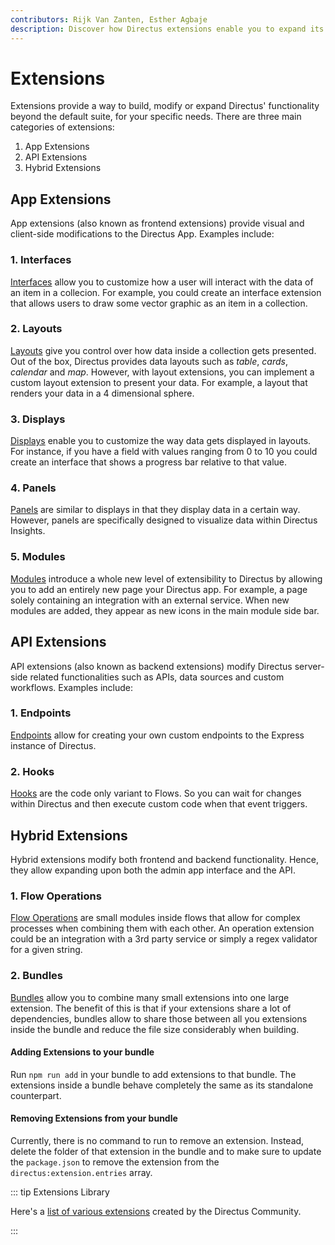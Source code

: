 ```yaml
---
contributors: Rijk Van Zanten, Esther Agbaje
description: Discover how Directus extensions enable you to expand its features and how you can customize it to suit your specific needs.
---
```


# Extensions

Extensions provide a way to build, modify or expand Directus' functionality beyond the default suite, for your specific
needs. There are three main categories of extensions:

1. App Extensions
2. API Extensions
3. Hybrid Extensions

## App Extensions

App extensions (also known as frontend extensions) provide visual and client-side modifications to the Directus App.
Examples include:

### 1. Interfaces

[Interfaces](/extensions/interfaces) allow you to customize how a user will interact with the data of an item in a
collecion. For example, you could create an interface extension that allows users to draw some vector graphic as an item
in a collection.

### 2. Layouts

[Layouts](/extensions/layouts) give you control over how data inside a collection gets presented. Out of the box,
Directus provides data layouts such as _table_, _cards_, _calendar_ and _map_. However, with layout extensions, you can
implement a custom layout extension to present your data. For example, a layout that renders your data in a 4
dimensional sphere.

### 3. Displays

[Displays](/extensions/displays) enable you to customize the way data gets displayed in layouts. For instance, if you
have a field with values ranging from 0 to 10 you could create an interface that shows a progress bar relative to that
value.

### 4. Panels

[Panels](/extensions/panels) are similar to displays in that they display data in a certain way. However, panels are
specifically designed to visualize data within Directus Insights.

### 5. Modules

[Modules](/extensions/modules) introduce a whole new level of extensibility to Directus by allowing you to add an
entirely new page your Directus app. For example, a page solely containing an integration with an external service. When
new modules are added, they appear as new icons in the main module side bar.

## API Extensions

API extensions (also known as backend extensions) modify Directus server-side related functionalities such as APIs, data
sources and custom workflows. Examples include:

### 1. Endpoints

[Endpoints](/extensions/endpoints) allow for creating your own custom endpoints to the Express instance of Directus.

### 2. Hooks

[Hooks](/extensions/hooks) are the code only variant to Flows. So you can wait for changes within Directus and then
execute custom code when that event triggers.

## Hybrid Extensions

Hybrid extensions modify both frontend and backend functionality. Hence, they allow expanding upon both the admin app
interface and the API.

### 1. Flow Operations

[Flow Operations](/extensions/operations) are small modules inside flows that allow for complex processes when combining
them with each other. An operation extension could be an integration with a 3rd party service or simply a regex
validator for a given string.

### 2. Bundles

[Bundles](/extensions/bundles) allow you to combine many small extensions into one large extension. The benefit of this
is that if your extensions share a lot of dependencies, bundles allow to share those between all you extensions inside
the bundle and reduce the file size considerably when building.

#### Adding Extensions to your bundle

Run `npm run add` in your bundle to add extensions to that bundle. The extensions inside a bundle behave completely the
same as its standalone counterpart.

#### Removing Extensions from your bundle

Currently, there is no command to run to remove an extension. Instead, delete the folder of that extension in the bundle
and to make sure to update the `package.json` to remove the extension from the `directus:extension.entries` array.

::: tip Extensions Library

Here's a [list of various extensions](https://github.com/directus-community/awesome-directus#extensions) created by the
Directus Community.

:::
